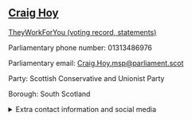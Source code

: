 ## <a href="https://www.parliament.scot/msps/current-and-previous-msps/craig-hoy">Craig Hoy</a>

<a href="https://www.theyworkforyou.com/mp/26000/craig_hoy">TheyWorkForYou (voting record, statements)</a> 

Parliamentary phone number: 01313486976 

Parliamentary email: Craig.Hoy.msp@parliament.scot 

Party: Scottish Conservative and Unionist Party 

Borough: South Scotland 

<details><summary>Extra contact information and social media</summary> 
<li>Parliamentary address: The Scottish Parliament, EH99 1SP, Edinburgh</li>
<li>Local office address: 1 High Street, Haddington, EH41 3ES</li>
<li>Local office phone number: 01620849350</li>
<li>Twitter: @CraigWHoy1/</li>
<li>Facebook: https://www.facebook.com/CraigHoyConservative/</li>
<li>Website: craighoy.co.uk</li>
</details>